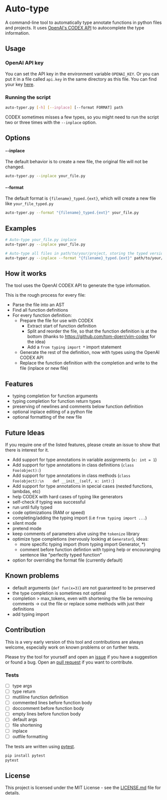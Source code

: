 # Auto-type

A command-line tool to automatically type annotate functions in python files and projects.
It uses [OpenAI's CODEX API](https://openai.com/blog/openai-codex/) to autocomplete the type information.

## Usage

### OpenAI API key

You can set the API key in the environment variable `OPENAI_KEY`.
Or you can put it in a file called `api.key` in the same directory as this file.
You can find your key [here](https://beta.openai.com/account/api-keys).

### Running the script

```bash
auto-typer.py [-h] [--inplace] [--format FORMAT] path
```
CODEX sometimes misses a few types, so you might need to run the script two or three times with the `--inplace` option.

## Options

#### --inplace

The default behavior is to create a new file, the original file will not be changed.

```bash
auto-typer.py --inplace your_file.py
```

#### --format

The default format is `{filename}_typed.{ext}`, which will create a new file like `your_file_typed.py`

```bash
auto-typer.py --format "{filename}_typed.{ext}" your_file.py
```

## Examples

```bash
# Auto-type your_file.py inplace
auto-typer.py --inplace your_file.py

# Auto-type all files in path/to/your/project, storing the typed version alongside the project files with the _typed suffix
auto-typer.py --inplace --format "{filename}_typed.{ext}" path/to/your/project
```

## How it works

The tool uses the OpenAI CODEX API to generate the type information.

This is the rough process for every file:
- Parse the file into an AST
- Find all function definitions
- For every function definition:
    - Prepare the file for use with CODEX
        - Extract start of function definition
        - Split and reorder the file, so that the function definition is at the bottom (thanks to https://github.com/tom-doerr/vim-codex for the idea)
        - Add a `from typing import *` import statement
    - Generate the rest of the definition, now with types using the OpenAI CODEX API
    - Replace the function definition with the completion and write to the file (inplace or new file)

## Features

- typing completion for function arguments
- typing completion for function return types
- preserving of newlines and comments below function definition
- optional inplace editing of a python file
- optional formatting of the new file

## Future Ideas

If you require one of the listed features, please create an issue to show that there is interest for it.

- Add support for type annotations in variable assignments (`x: int = 1`)
- Add support for type annotations in class definitions (`class Foo(object):`)
- Add support for type annotations in class methods (`class Foo(object):\n    def __init__(self, x: int):`)
- Add support for type annotations in special cases (nested functions, lambdas, etc)
- help CODEX with hard cases of typing like generators
- self-check if typing was successful
- run until fully typed
- code optimizations (RAM or speed)
- completing/adding the typing import (i.e `from typing import ...`)
- silent mode
- pretend mode
- keep comments of parameters alive using the `tokenize` library
- optimize type completions (nervously looking at `Generator`), ideas:
    - more specific typing import (from typing import Generator, \*)
    - comment before function defintion with typing help or encouranging sentence like "perfectly typed function"
- option for overriding the format file (currently default)

## Known problems

- default arguments (`def fun(x=3)`) are not guaranteed to be preserved
- the type completion is sometimes not optimal
- completion > max\_tokens, even with shortening the file be removing comments -> cut the file or replace some methods with just their definitions
- add typing import

## Contribution

This is a very early version of this tool and contributions are always welcome, especially work on known problems or on further tests.

Please try the tool for yourself and open an [issue](https://github.com/clotodex/auto-typer-codex/issues) if you have a suggestion or found a bug.
Open an [pull request](https://github.com/clotodex/auto-typer-codex/pulls) if you want to contribute.

### Tests

- [ ] type args
- [ ] type return
- [ ] mutliline function definition
- [ ] commented lines before function body
- [ ] doccomment before function body
- [ ] empty lines before function body
- [ ] default args
- [ ] file shortening
- [ ] inplace
- [ ] outfile formatting

The tests are written using [pytest](http://doc.pytest.org/en/latest/).

```bash
pip install pytest
pytest
```

## License

This project is licensed under the MIT License - see the [LICENSE.md](LICENSE.md) file for details.

